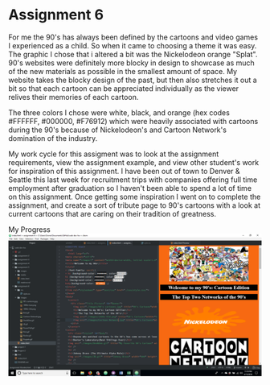 # Assignment 6

For me the 90's has always been defined by the cartoons and video games I experienced as a child.  So when it came to choosing a theme it was easy.  The graphic I chose that i altered a bit was the Nickelodeon orange "Splat".  90's websites were definitely more blocky in design to showcase as much of the new materials as possible in the smallest amount of space.  My website takes the blocky design of the past, but then also stretches it out a bit so that each cartoon can be appreciated individually as the viewer relives their memories of each cartoon.

The three colors I chose were white, black, and orange (hex codes #FFFFFF, #000000, #F76912) which were heavily associated with cartoons during the 90's because of Nickelodeon's and Cartoon Network's domination of the industry.

My work cycle for this assigment was to look at the assignment requirements, view the assignment example, and view other student's work for inspiration of this assignment.  I have been out of town to Denver & Seattle this last week for recruitment trips with companies offering full time employment after graduation so I haven't been able to spend a lot of time on this assignment.  Once getting some inspiration I went on to complete the assignment, and create a sort of tribute page to 90's cartoons with a look at current cartoons that are caring on their tradition of greatness.


My Progress ![progress](./images/Assignment-6.png)
